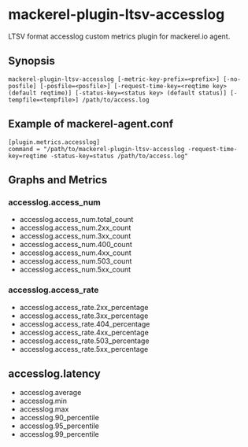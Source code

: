 # mackerel-plugin-ltsv-accesslog

LTSV format accesslog custom metrics plugin for mackerel.io agent.

## Synopsis

```shell
mackerel-plugin-ltsv-accesslog [-metric-key-prefix=<prefix>] [-no-posfile] [-posfile=<posfile>] [-request-time-key=<reqtime key> (default reqtime)] [-status-key=<status key> (default status)] [-tempfile=<tempfile>] /path/to/access.log
```

## Example of mackerel-agent.conf

```
[plugin.metrics.accesslog]
command = "/path/to/mackerel-plugin-ltsv-accesslog -request-time-key=reqtime -status-key=status /path/to/access.log"
```

## Graphs and Metrics

### accesslog.access_num

- accesslog.access_num.total_count
- accesslog.access_num.2xx_count
- accesslog.access_num.3xx_count
- accesslog.access_num.400_count
- accesslog.access_num.4xx_count
- accesslog.access_num.503_count
- accesslog.access_num.5xx_count

### accesslog.access_rate

- accesslog.access_rate.2xx_percentage
- accesslog.access_rate.3xx_percentage
- accesslog.access_rate.404_percentage
- accesslog.access_rate.4xx_percentage
- accesslog.access_rate.503_percentage
- accesslog.access_rate.5xx_percentage

## accesslog.latency

- accesslog.average
- accesslog.min
- accesslog.max
- accesslog.90_percentile
- accesslog.95_percentile
- accesslog.99_percentile
